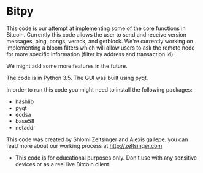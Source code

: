 # Bitpy

This code is our attempt at implementing some of the core functions in Bitcoin. Currently this code allows the user to send and receive version messages, ping, pongs, verack, and getblock. We're currently working on implementing a bloom filters which will allow users to ask the remote node for more specific information (filter by address and transaction id).

We might add some more features in the future.

The code is in Python 3.5. The GUI was built using pyqt.

In order to run this code you might need to install the following packages:

- hashlib
- pyqt
- ecdsa
- base58
- netaddr

This code was created by Shlomi Zeltsinger and Alexis gallepe. you can read more about our working process at http://zeltsinger.com

- This code is for educational purposes only. Don’t use with any sensitive devices or as a real live Bitcoin client.
